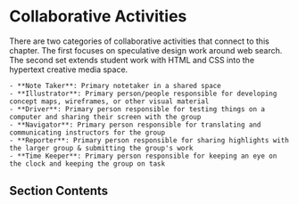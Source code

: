 # Collaborative Activities

There are two categories of collaborative activities that connect to this chapter. The first focuses on speculative design work around web search. The second set extends student work with HTML and CSS into the hypertext creative media space. 

```{admonition} Group Roles 
- **Note Taker**: Primary notetaker in a shared space
- **Illustrator**: Primary person/people responsible for developing concept maps, wireframes, or other visual material
- **Driver**: Primary person responsible for testing things on a computer and sharing their screen with the group 
- **Navigator**: Primary person responsible for translating and communicating instructors for the group 
- **Reporter**: Primary person responsible for sharing highlights with the larger group & submitting the group's work 
- **Time Keeper**: Primary person responsible for keeping an eye on the clock and keeping the group on task 
```

## Section Contents 

```{tableofcontents}
```
